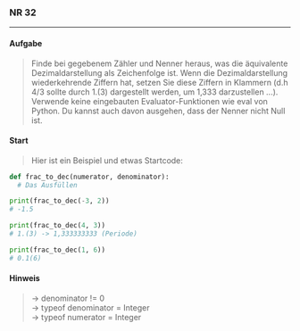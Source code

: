 ### NR 32

---

#### Aufgabe
> Finde bei gegebenem Zähler und Nenner heraus, was die äquivalente Dezimaldarstellung als Zeichenfolge ist. Wenn die Dezimaldarstellung wiederkehrende Ziffern hat, setzen Sie diese Ziffern in Klammern (d.h 4/3 sollte durch 1.(3) dargestellt werden, um 1,333 darzustellen ...). Verwende keine eingebauten Evaluator-Funktionen wie eval von Python. Du kannst auch davon ausgehen, dass der Nenner nicht Null ist.


#### Start
> Hier ist ein Beispiel und etwas Startcode:

```py
def frac_to_dec(numerator, denominator):
  # Das Ausfüllen

print(frac_to_dec(-3, 2))
# -1.5 

print(frac_to_dec(4, 3))
# 1.(3) -> 1,333333333 (Periode)

print(frac_to_dec(1, 6))
# 0.1(6)
```


#### Hinweis
> -> denominator != 0<br>
> -> typeof denominator = Integer<br>
> -> typeof numerator = Integer<br>
